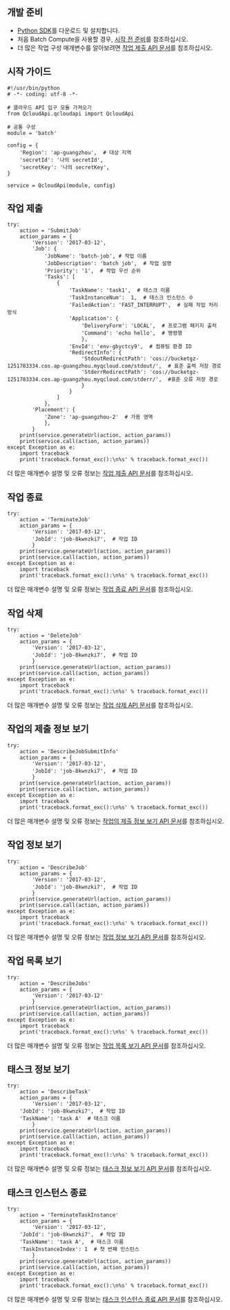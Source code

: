 ## 개발 준비
- [Python SDK](https://cloud.tencent.com/document/sdk/Python)를 다운로드 및 설치합니다.
- 처음 Batch Compute을 사용할 경우, [시작 전 준비](https://cloud.tencent.com/document/product/599/10807)를 참조하십시오.
- 더 많은 작업 구성 매개변수를 알아보려면 [작업 제출 API 문서](https://cloud.tencent.com/document/product/599/12683)를 참조하십시오.

## 시작 가이드

```
#!/usr/bin/python
# -*- coding: utf-8 -*-

# 클라우드 API 입구 모듈 가져오기
from QcloudApi.qcloudapi import QcloudApi

# 공통 구성
module = 'batch'

config = {
    'Region': 'ap-guangzhou',  # 대상 지역
    'secretId': '나의 secretId',
    'secretKey': '나의 secretKey',
}

service = QcloudApi(module, config)
```

## 작업 제출

```
try:
    action = 'SubmitJob'
    action_params = {
        'Version': '2017-03-12',
        'Job': {
            'JobName': 'batch-job', # 작업 이름
            'JobDescription': 'batch job',  # 작업 설명
            'Priority': '1',  # 작업 우선 순위
            'Tasks': [
                {
                    'TaskName': 'task1',  # 태스크 이름
                    'TaskInstanceNum':  1,  # 태스크 인스턴스 수
                    'FailedAction': 'FAST_INTERRUPT',  # 실패 작업 처리 방식
                    'Application': {
                        'DeliveryForm': 'LOCAL',  # 프로그램 패키지 출처
                        'Command': 'echo hello',  # 명령행
                        },
                    'EnvId': 'env-gbyctcy9',  # 컴퓨팅 환경 ID
                    'RedirectInfo': {
                        'StdoutRedirectPath': 'cos://bucketgz-1251783334.cos.ap-guangzhou.myqcloud.com/stdout/',  # 표준 출력 저장 경로
                        'StderrRedirectPath': 'cos://bucketgz-1251783334.cos.ap-guangzhou.myqcloud.com/stderr/',  #표준 오류 저장 경로
                        }
                    }
                ]
            },
        'Placement': {
            'Zone': 'ap-guangzhou-2'  # 가용 영역
            },
        }
    print(service.generateUrl(action, action_params))
    print(service.call(action, action_params))
except Exception as e:
    import traceback
    print('traceback.format_exc():\n%s' % traceback.format_exc())
```
더 많은 매개변수 설명 및 오류 정보는 [작업 제출 API 문서](https://cloud.tencent.com/document/product/599/12683)를 참조하십시오.

## 작업 종료

```
try:
    action = 'TerminateJob'
    action_params = {
        'Version': '2017-03-12',
        'JobId': 'job-8kwnzki7',  # 작업 ID
        }
    print(service.generateUrl(action, action_params))
    print(service.call(action, action_params))
except Exception as e:
    import traceback
    print('traceback.format_exc():\n%s' % traceback.format_exc())
```
더 많은 매개변수 설명 및 오류 정보는 [작업 종료 API 문서](https://cloud.tencent.com/document/product/599/12689)를 참조하십시오.

## 작업 삭제

```
try:
    action = 'DeleteJob'
    action_params = {
        'Version': '2017-03-12',
        'JobId': 'job-8kwnzki7',  # 작업 ID
        }
    print(service.generateUrl(action, action_params))
    print(service.call(action, action_params))
except Exception as e:
    import traceback
    print('traceback.format_exc():\n%s' % traceback.format_exc())
```
더 많은 매개변수 설명 및 오류 정보는 [작업 삭제 API 문서](https://cloud.tencent.com/document/product/599/12682)를 참조하십시오.

## 작업의 제출 정보 보기

```
try:
    action = 'DescribeJobSubmitInfo'
    action_params = {
        'Version': '2017-03-12',
        'JobId': 'job-8kwnzki7',  # 작업 ID
        }
    print(service.generateUrl(action, action_params))
    print(service.call(action, action_params))
except Exception as e:
    import traceback
    print('traceback.format_exc():\n%s' % traceback.format_exc())
```
더 많은 매개변수 설명 및 오류 정보는 [작업의 제출 정보 보기 API 문서](https://cloud.tencent.com/document/product/599/12687)를 참조하십시오.

## 작업 정보 보기

```
try:
    action = 'DescribeJob'
    action_params = {
        'Version': '2017-03-12',
        'JobId': 'job-8kwnzki7',  # 작업 ID
        }
    print(service.generateUrl(action, action_params))
    print(service.call(action, action_params))
except Exception as e:
    import traceback
    print('traceback.format_exc():\n%s' % traceback.format_exc())
```
더 많은 매개변수 설명 및 오류 정보는 [작업 정보 보기 API 문서](https://cloud.tencent.com/document/product/599/12685)를 참조하십시오.

## 작업 목록 보기

```
try:
    action = 'DescribeJobs'
    action_params = {
        'Version': '2017-03-12'
        }
    print(service.generateUrl(action, action_params))
    print(service.call(action, action_params))
except Exception as e:
    import traceback
    print('traceback.format_exc():\n%s' % traceback.format_exc())
```
더 많은 매개변수 설명 및 오류 정보는 [작업 목록 보기 API 문서](https://cloud.tencent.com/document/product/599/12686)를 참조하십시오.

## 태스크 정보 보기

```
try:
    action = 'DescribeTask'
    action_params = {
        'Version': '2017-03-12',
	'JobId': 'job-8kwnzki7',  # 작업 ID
	'TaskName': 'task A'  # 태스크 이름
        }
    print(service.generateUrl(action, action_params))
    print(service.call(action, action_params))
except Exception as e:
    import traceback
    print('traceback.format_exc():\n%s' % traceback.format_exc())
```
더 많은 매개변수 설명 및 오류 정보는 [태스크 정보 보기 API 문서](https://cloud.tencent.com/document/product/599/12684)를 참조하십시오.

## 태스크 인스턴스 종료

```
try:
    action = 'TerminateTaskInstance'
    action_params = {
        'Version': '2017-03-12',
	'JobId': 'job-8kwnzki7',  # 작업 ID
	'TaskName': 'task A',  # 태스크 이름
	'TaskInstanceIndex': 1  # 첫 번째 인스턴스
        }
    print(service.generateUrl(action, action_params))
    print(service.call(action, action_params))
except Exception as e:
    import traceback
    print('traceback.format_exc():\n%s' % traceback.format_exc())
```
더 많은 매개변수 설명 및 오류 정보는 [태스크 인스턴스 종료 API 문서](https://cloud.tencent.com/document/product/599/12688)를 참조하십시오.
